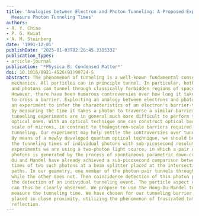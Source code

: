 ```yaml
---
title: 'Analogies between Electron and Photon Tunneling: A Proposed Experiment to
  Measure Photon Tunneling Times'
authors:
- R. Y. Chiao
- P. G. Kwiat
- A. M. Steinberg
date: '1991-12-01'
publishDate: '2025-01-03T02:26:45.338533Z'
publication_types:
- article-journal
publication: '*Physica B: Condensed Matter*'
doi: 10.1016/0921-4526(91)90724-S
abstract: The phenomenon of tunneling is a well-known fundamental consequence of quantum
  mechanics. All particles can in principle tunnel. In particular, both electrons
  and photons can tunnel through classically forbidden regions of space known as ``barriers''.
  However, there have been numerous controversies over how long it takes a particle
  to cross a barrier. Exploiting an analogy between electrons and photons, we suggest
  an experiment to infer the characteristics of an electron's barrier-traversal time
  by measuring the time it takes a photon to traverse a similar barrier. Electron
  tunneling experiments are in general much more difficult to perform than analogous
  optical ones. With an optical technique one can construct optical barriers on the
  scale of microns, in contrast to theångstrom-scale barriers required for electron
  tunneling. Our experiment may help settle the controversies over tunneling times.
  By means of a newly developed quantum optical technique, we should be able to measure
  the tunneling times of individual photons with sub-picosecond resolution. In our
  experiments we are using a two-photon light source, in which a pair of tightly correlated
  photons is generated by the process of spontaneous parametric down-conversion. Hong,
  Ou and Mandel have already achieved a sub-picosecond comparison between the arrival
  times of two such photons at a beam splitter placed at the intersection of their
  paths. In our geometry, one member of the photon pair tunnels through a barrier,
  while the other does not. Then coincidence detection of this photon pair constitutes
  the detection of an individual tunneling event. The particle aspect of photon tunneling
  can thus be clearly observed. We propose to use the Hong-Ou-Mandel technique to
  measure the tunneling time. We have chosen for our tunneling barrier two glass prisms
  placed in close proximity, utilizing the phenomenon of frustrated total internal
  reflection.
---
```

